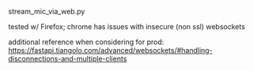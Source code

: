 stream_mic_via_web.py

tested w/ Firefox; chrome has issues with insecure (non ssl) websockets

additional reference when considering for prod: https://fastapi.tiangolo.com/advanced/websockets/#handling-disconnections-and-multiple-clients